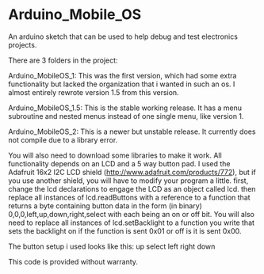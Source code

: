 Arduino_Mobile_OS
=================

An arduino sketch that can be used to help debug and test electronics projects.

There are 3 folders in the project: 

Arduino_MobileOS_1: 
This was the first version, which had some extra functionality but lacked the organization that i wanted in such an os. I almost entirely rewrote version 1.5 from this version.

Arduino_MobileOS_1.5: 
This is the stable working release. It has a menu subroutine and nested menus instead of one single menu, like version 1.

Arduino_MobileOS_2: 
This is a newer but unstable release. It currently does not compile due to a library error.

You will also need to download some libraries to make it work. All functionality depends on an LCD and a 5 way button pad. I used the Adafruit 16x2 I2C LCD shield (http://www.adafruit.com/products/772), but if you use another shield, you will have to modify your program a little. first, change the lcd declarations to engage the LCD as an object called lcd. then replace all instances of lcd.readButtons with a reference to a function that returns a byte containing button data in the form (in binary) 0,0,0,left,up,down,right,select with each being an on or off bit. You will also need to replace all instances of lcd.setBacklight to a function you write that sets the backlight on if the function is sent 0x01 or off is it is sent 0x00.

The button setup i used looks like this:
      up          select
 left      right
	 down





This code is provided without warranty.